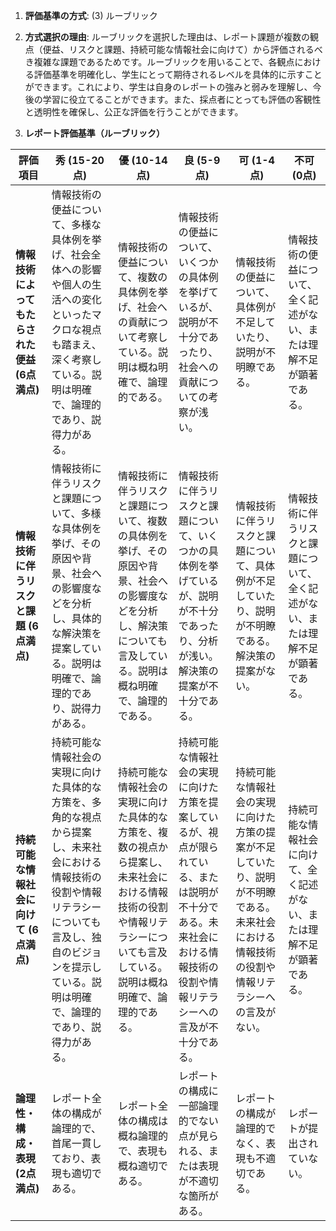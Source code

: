 1. **評価基準の方式**: (3) ルーブリック

2. **方式選択の理由**: ルーブリックを選択した理由は、レポート課題が複数の観点（便益、リスクと課題、持続可能な情報社会に向けて）から評価されるべき複雑な課題であるためです。ルーブリックを用いることで、各観点における評価基準を明確化し、学生にとって期待されるレベルを具体的に示すことができます。これにより、学生は自身のレポートの強みと弱みを理解し、今後の学習に役立てることができます。また、採点者にとっても評価の客観性と透明性を確保し、公正な評価を行うことができます。

3. **レポート評価基準（ルーブリック）**

| 評価項目 | 秀 (15-20点) | 優 (10-14点) | 良 (5-9点) | 可 (1-4点) | 不可 (0点) |
|---|---|---|---|---|---|
| **情報技術によってもたらされた便益 (6点満点)** | 情報技術の便益について、多様な具体例を挙げ、社会全体への影響や個人の生活への変化といったマクロな視点も踏まえ、深く考察している。説明は明確で、論理的であり、説得力がある。 | 情報技術の便益について、複数の具体例を挙げ、社会への貢献について考察している。説明は概ね明確で、論理的である。 | 情報技術の便益について、いくつかの具体例を挙げているが、説明が不十分であったり、社会への貢献についての考察が浅い。 | 情報技術の便益について、具体例が不足していたり、説明が不明瞭である。 | 情報技術の便益について、全く記述がない、または理解不足が顕著である。 |
| **情報技術に伴うリスクと課題 (6点満点)** | 情報技術に伴うリスクと課題について、多様な具体例を挙げ、その原因や背景、社会への影響度などを分析し、具体的な解決策を提案している。説明は明確で、論理的であり、説得力がある。 | 情報技術に伴うリスクと課題について、複数の具体例を挙げ、その原因や背景、社会への影響度などを分析し、解決策についても言及している。説明は概ね明確で、論理的である。 | 情報技術に伴うリスクと課題について、いくつかの具体例を挙げているが、説明が不十分であったり、分析が浅い。解決策の提案が不十分である。 | 情報技術に伴うリスクと課題について、具体例が不足していたり、説明が不明瞭である。解決策の提案がない。 | 情報技術に伴うリスクと課題について、全く記述がない、または理解不足が顕著である。 |
| **持続可能な情報社会に向けて (6点満点)** | 持続可能な情報社会の実現に向けた具体的な方策を、多角的な視点から提案し、未来社会における情報技術の役割や情報リテラシーについても言及し、独自のビジョンを提示している。説明は明確で、論理的であり、説得力がある。 | 持続可能な情報社会の実現に向けた具体的な方策を、複数の視点から提案し、未来社会における情報技術の役割や情報リテラシーについても言及している。説明は概ね明確で、論理的である。 | 持続可能な情報社会の実現に向けた方策を提案しているが、視点が限られている、または説明が不十分である。未来社会における情報技術の役割や情報リテラシーへの言及が不十分である。 | 持続可能な情報社会の実現に向けた方策の提案が不足していたり、説明が不明瞭である。未来社会における情報技術の役割や情報リテラシーへの言及がない。 | 持続可能な情報社会に向けて、全く記述がない、または理解不足が顕著である。 |
| **論理性・構成・表現 (2点満点)** | レポート全体の構成が論理的で、首尾一貫しており、表現も適切である。 | レポート全体の構成は概ね論理的で、表現も概ね適切である。 | レポートの構成に一部論理的でない点が見られる、または表現が不適切な箇所がある。 | レポートの構成が論理的でなく、表現も不適切である。 | レポートが提出されていない。 |

